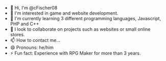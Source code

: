 - 👋 Hi, I'm @cFischer08
- 👀 I'm interested in game and website development.
- 🌱 I'm currently learning 3 different programming languages, Javascript, PHP and C++
- 💞️ I look to collaborate on projects such as websites or small online stores.
- 📫 How to contact me...
- 😄 Pronouns: he/him
- ⚡ Fun fact: Experience with RPG Maker for more than 3 years.

<!---
cFischer08/cFischer08 is a ✨ special ✨ repository because its `README.md` (this file) appears on your GitHub profile.
You can click the Preview link to take a look at your changes.
--->
